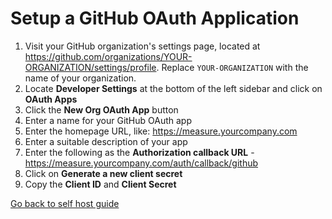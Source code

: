 # Setup a GitHub OAuth Application

1. Visit your GitHub organization's settings page, located at https://github.com/organizations/YOUR-ORGANIZATION/settings/profile. Replace `YOUR-ORGANIZATION` with the name of your organization.
2. Locate **Developer Settings** at the bottom of the left sidebar and click on **OAuth Apps**
3. Click the **New Org OAuth App** button
4. Enter a name for your GitHub OAuth app
5. Enter the homepage URL, like: https://measure.yourcompany.com
6. Enter a suitable description of your app
7. Enter the following as the **Authorization callback URL** - https://measure.yourcompany.com/auth/callback/github
8. Click on **Generate a new client secret**
9. Copy the **Client ID** and **Client Secret**

[Go back to self host guide](./README.md)